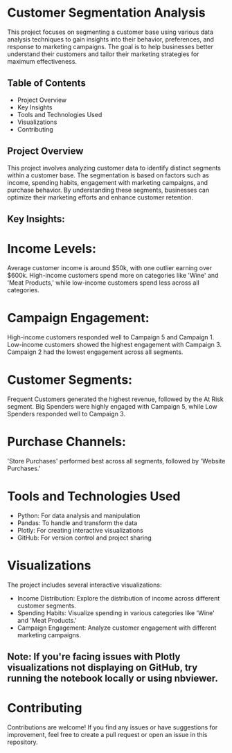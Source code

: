 # Customer Segmentation Analysis

This project focuses on segmenting a customer base using various data analysis techniques to gain insights into their behavior, preferences, and response to marketing campaigns. The goal is to help businesses better understand their customers and tailor their marketing strategies for maximum effectiveness.


##  Table of Contents
- Project Overview
- Key Insights
- Tools and Technologies Used
- Visualizations
- Contributing


## Project Overview
This project involves analyzing customer data to identify distinct segments within a customer base. The segmentation is based on factors such as income, spending habits, engagement with marketing campaigns, and purchase behavior. By understanding these segments, businesses can optimize their marketing efforts and enhance customer retention.

## Key Insights:

# Income Levels:
Average customer income is around $50k, with one outlier earning over $600k.
High-income customers spend more on categories like 'Wine' and 'Meat Products,' while low-income customers spend less across all categories.

# Campaign Engagement:
High-income customers responded well to Campaign 5 and Campaign 1.
Low-income customers showed the highest engagement with Campaign 3.
Campaign 2 had the lowest engagement across all segments.

# Customer Segments:
Frequent Customers generated the highest revenue, followed by the At Risk segment.
Big Spenders were highly engaged with Campaign 5, while Low Spenders responded well to Campaign 3.

# Purchase Channels:
'Store Purchases' performed best across all segments, followed by 'Website Purchases.'


# Tools and Technologies Used
- Python: For data analysis and manipulation
- Pandas: To handle and transform the data
- Plotly: For creating interactive visualizations
- GitHub: For version control and project sharing


# Visualizations
The project includes several interactive visualizations:

- Income Distribution: Explore the distribution of income across different customer segments.
- Spending Habits: Visualize spending in various categories like 'Wine' and 'Meat Products.'
- Campaign Engagement: Analyze customer engagement with different marketing campaigns.
  
## Note: If you're facing issues with Plotly visualizations not displaying on GitHub, try running the notebook locally or using nbviewer.


# Contributing
Contributions are welcome! If you find any issues or have suggestions for improvement, feel free to create a pull request or open an issue in this repository.
